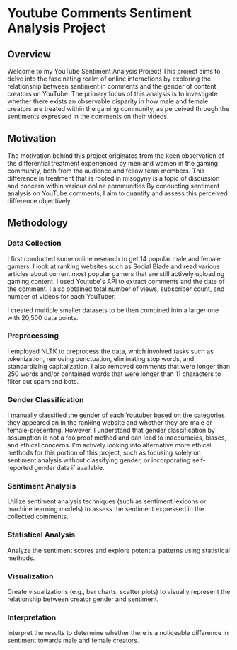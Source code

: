 # Youtube Comments Sentiment Analysis Project
## Overview
Welcome to my YouTube Sentiment Analysis Project! This project aims to delve into the fascinating 
realm of online interactions by exploring the relationship between sentiment in comments and the gender 
of content creators on YouTube. The primary focus of this analysis is to investigate whether there exists 
an observable disparity in how male and female creators are treated within the gaming community, as perceived 
through the sentiments expressed in the comments on their videos.

## Motivation
The motivation behind this project originates from the keen observation of the differential treatment 
experienced by men and women in the gaming community, both from the audience and fellow team members. 
This difference in treatment that is rooted in misogyny is a topic of discussion and concern within various online communities
By conducting sentiment analysis on YouTube comments, I aim to quantify and assess this perceived difference objectively.

## Methodology
### Data Collection
I first conducted some online research to get 14 popular male and female gamers. I look at ranking websites such as Social Blade and read various articles about
current most popular gamers that are still actively uploading gaming content. I used Youtube's API to extract comments and the date of the comment. I also obtained
total number of views, subscriber count, and number of videos for each YouTuber.

I created multiple smaller datasets to be then combined into a larger one with 20,500 data points.

### Preprocessing
I employed NLTK to preprocess the data, which involved tasks such as tokenization, removing punctuation, eliminating stop words, 
and standardizing capitalization. I also removed comments that were longer than 250 words and/or contained words that were
longer than 11 characters to filter out spam and bots. 

### Gender Classification
I manually classified the gender of each Youtuber based on the categories they appeared on in the ranking website and whether they are male or female-presenting.
However, I understand that gender classification by assumption is not a foolproof method and can lead to inaccuracies, biases, and ethical concerns.
I'm actively looking into alternative more ethical methods for this portion of this project, such as focusing solely on sentiment analysis without classifying gender, 
or incorporating self-reported gender data if available.

### Sentiment Analysis
Utilize sentiment analysis techniques (such as sentiment lexicons or machine learning models) to assess the sentiment expressed in the collected comments.
### Statistical Analysis
Analyze the sentiment scores and explore potential patterns using statistical methods.
### Visualization
Create visualizations (e.g., bar charts, scatter plots) to visually represent the relationship between creator gender and sentiment.
### Interpretation
Interpret the results to determine whether there is a noticeable difference in sentiment towards male and female creators.
